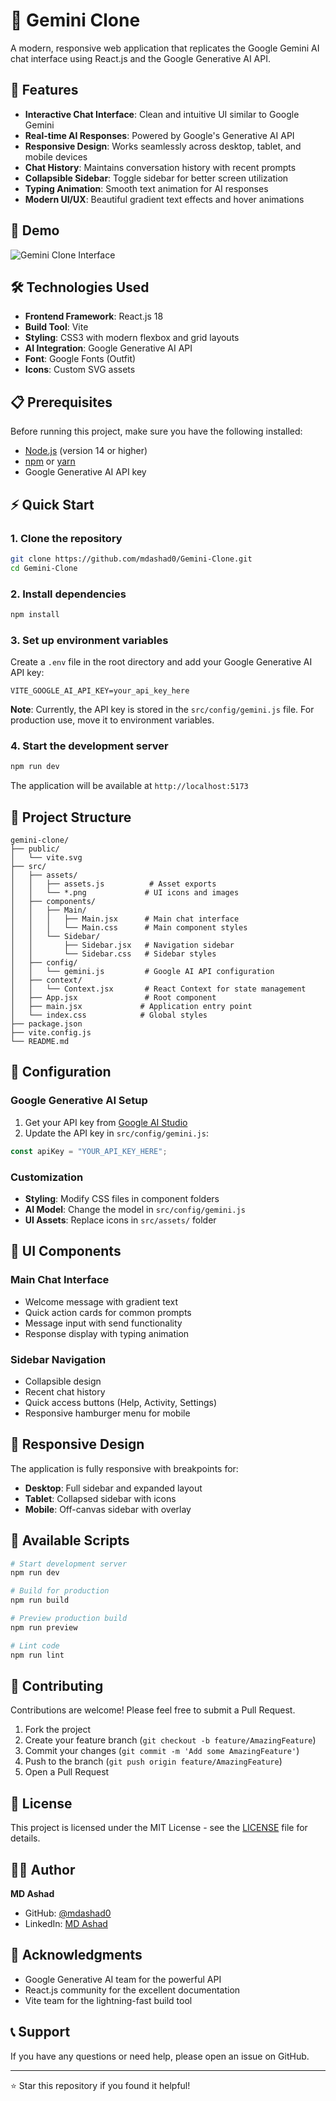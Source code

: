 # 🤖 Gemini Clone

A modern, responsive web application that replicates the Google Gemini AI chat interface using React.js and the Google Generative AI API.

## 🌟 Features

- **Interactive Chat Interface**: Clean and intuitive UI similar to Google Gemini
- **Real-time AI Responses**: Powered by Google's Generative AI API
- **Responsive Design**: Works seamlessly across desktop, tablet, and mobile devices
- **Chat History**: Maintains conversation history with recent prompts
- **Collapsible Sidebar**: Toggle sidebar for better screen utilization
- **Typing Animation**: Smooth text animation for AI responses
- **Modern UI/UX**: Beautiful gradient text effects and hover animations

## 🚀 Demo

![Gemini Clone Interface](https://gemini-clone-11.onrender.com)

## 🛠️ Technologies Used

- **Frontend Framework**: React.js 18
- **Build Tool**: Vite
- **Styling**: CSS3 with modern flexbox and grid layouts
- **AI Integration**: Google Generative AI API
- **Font**: Google Fonts (Outfit)
- **Icons**: Custom SVG assets

## 📋 Prerequisites

Before running this project, make sure you have the following installed:

- [Node.js](https://nodejs.org/) (version 14 or higher)
- [npm](https://www.npmjs.com/) or [yarn](https://yarnpkg.com/)
- Google Generative AI API key

## ⚡ Quick Start

### 1. Clone the repository

```bash
git clone https://github.com/mdashad0/Gemini-Clone.git
cd Gemini-Clone
```

### 2. Install dependencies

```bash
npm install
```

### 3. Set up environment variables

Create a `.env` file in the root directory and add your Google Generative AI API key:

```env
VITE_GOOGLE_AI_API_KEY=your_api_key_here
```

**Note**: Currently, the API key is stored in the `src/config/gemini.js` file. For production use, move it to environment variables.

### 4. Start the development server

```bash
npm run dev
```

The application will be available at `http://localhost:5173`

## 📁 Project Structure

```
gemini-clone/
├── public/
│   └── vite.svg
├── src/
│   ├── assets/
│   │   ├── assets.js          # Asset exports
│   │   └── *.png             # UI icons and images
│   ├── components/
│   │   ├── Main/
│   │   │   ├── Main.jsx      # Main chat interface
│   │   │   └── Main.css      # Main component styles
│   │   └── Sidebar/
│   │       ├── Sidebar.jsx   # Navigation sidebar
│   │       └── Sidebar.css   # Sidebar styles
│   ├── config/
│   │   └── gemini.js         # Google AI API configuration
│   ├── context/
│   │   └── Context.jsx       # React Context for state management
│   ├── App.jsx               # Root component
│   ├── main.jsx             # Application entry point
│   └── index.css            # Global styles
├── package.json
├── vite.config.js
└── README.md
```

## 🔧 Configuration

### Google Generative AI Setup

1. Get your API key from [Google AI Studio](https://aistudio.google.com/app/apikey)
2. Update the API key in `src/config/gemini.js`:

```javascript
const apiKey = "YOUR_API_KEY_HERE";
```

### Customization

- **Styling**: Modify CSS files in component folders
- **AI Model**: Change the model in `src/config/gemini.js`
- **UI Assets**: Replace icons in `src/assets/` folder

## 🎨 UI Components

### Main Chat Interface
- Welcome message with gradient text
- Quick action cards for common prompts
- Message input with send functionality
- Response display with typing animation

### Sidebar Navigation
- Collapsible design
- Recent chat history
- Quick access buttons (Help, Activity, Settings)
- Responsive hamburger menu for mobile

## 📱 Responsive Design

The application is fully responsive with breakpoints for:
- **Desktop**: Full sidebar and expanded layout
- **Tablet**: Collapsed sidebar with icons
- **Mobile**: Off-canvas sidebar with overlay

## 🧪 Available Scripts

```bash
# Start development server
npm run dev

# Build for production
npm run build

# Preview production build
npm run preview

# Lint code
npm run lint
```

## 🤝 Contributing

Contributions are welcome! Please feel free to submit a Pull Request.

1. Fork the project
2. Create your feature branch (`git checkout -b feature/AmazingFeature`)
3. Commit your changes (`git commit -m 'Add some AmazingFeature'`)
4. Push to the branch (`git push origin feature/AmazingFeature`)
5. Open a Pull Request

## 📄 License

This project is licensed under the MIT License - see the [LICENSE](LICENSE) file for details.

## 👨‍💻 Author

**MD Ashad**
- GitHub: [@mdashad0](https://github.com/mdashad0)
- LinkedIn: [MD Ashad](https://linkedin.com/in/mdashad0)

## 🙏 Acknowledgments

- Google Generative AI team for the powerful API
- React.js community for the excellent documentation
- Vite team for the lightning-fast build tool

## 📞 Support

If you have any questions or need help, please open an issue on GitHub.

---

⭐ Star this repository if you found it helpful!
